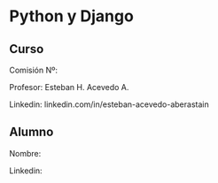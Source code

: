 # Python y Django

## Curso

Comisión Nº: 

Profesor: Esteban H. Acevedo A.

Linkedin: linkedin.com/in/esteban-acevedo-aberastain

## Alumno

Nombre:

Linkedin:
